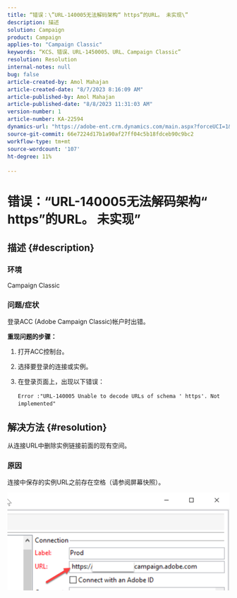```yaml
---
title: “错误：\”URL-140005无法解码架构“ https”的URL。 未实现\”
description: 描述
solution: Campaign
product: Campaign
applies-to: "Campaign Classic"
keywords: “KCS、错误、URL-1450005、URL、Campaign Classic”
resolution: Resolution
internal-notes: null
bug: false
article-created-by: Amol Mahajan
article-created-date: "8/7/2023 8:16:09 AM"
article-published-by: Amol Mahajan
article-published-date: "8/8/2023 11:31:03 AM"
version-number: 1
article-number: KA-22594
dynamics-url: "https://adobe-ent.crm.dynamics.com/main.aspx?forceUCI=1&pagetype=entityrecord&etn=knowledgearticle&id=8df6b4a6-fa34-ee11-bdf4-6045bd006c82"
source-git-commit: 66e7224d17b1a90af27ff04c5b18fdceb90c9bc2
workflow-type: tm+mt
source-wordcount: '107'
ht-degree: 11%

---
```


# 错误：“URL-140005无法解码架构“ https”的URL。 未实现”

## 描述 {#description}


### <b>环境</b>

Campaign Classic



### <b>问题/症状</b>

登录ACC (Adobe Campaign Classic)帐户时出错。



<b>重现问题的步骤：</b>

1. 打开ACC控制台。


2. 选择要登录的连接或实例。


3. 在登录页面上，出现以下错误：

   `Error :"URL-140005 Unable to decode URLs of schema ' https'. Not implemented"`



## 解决方法 {#resolution}


从连接URL中删除实例链接前面的现有空间。

### <b>原因</b>

连接中保存的实例URL之前存在空格（请参阅屏幕快照）。

![](assets/9ee7e7a5-fc34-ee11-bdf4-6045bd006c82.png)
